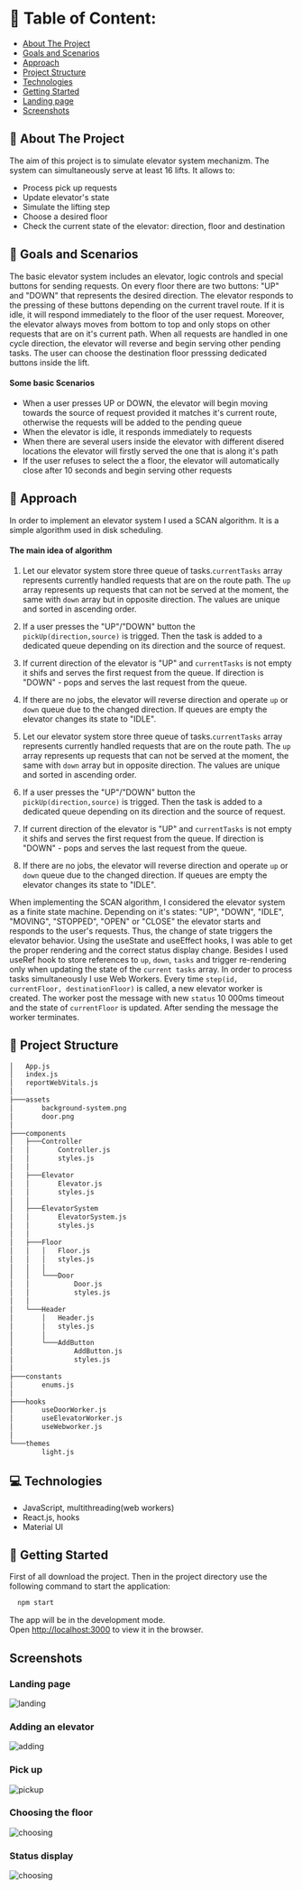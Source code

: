 # :book: Table of Content:

- [About The Project](#project-description)
- [Goals and Scenarios](#goals)
- [Approach](#aproach)
- [Project Structure](#project-structure)
- [Technologies](#technologies)
- [Getting Started](#getting-started)
- [Landing page](#landing-page)
- [Screenshots](#screenshots)

## :pencil: About The Project

The aim of this project is to simulate elevator system mechanizm. The system can simultaneously serve at least 16 lifts. It allows to:

- Process pick up requests
- Update elevator's state
- Simulate the lifting step
- Choose a desired floor
- Check the current state of the elevator: direction, floor and destination

## :rocket: Goals and Scenarios

The basic elevator system includes an elevator, logic controls and special buttons for sending requests. On every floor there are two buttons: "UP" and "DOWN" that represents the desired direction. The elevator responds to the pressing of these buttons depending on the current travel route. If it is idle, it will respond immediately to the floor of the user request. Moreover, the elevator always moves from bottom to top and only stops on other requests that are on it's current path. When all requests are handled in one cycle direction, the elevator will reverse and begin serving other pending tasks. The user can choose the destination floor presssing dedicated buttons inside the lift.

#### Some basic Scenarios

- When a user presses UP or DOWN, the elevator will begin moving towards the source of request provided it matches it's current route, otherwise the requests will be added to the pending queue
- When the elevator is idle, it responds immediately to requests
- When there are several users inside the elevator with different disered locations the elevator will firstly served the one that is along it's path
- If the user refuses to select the a floor, the elevator will automatically close after 10 seconds and begin serving other requests

## :telescope: Approach

In order to implement an elevator system I used a SCAN algorithm. It is a simple algorithm used in disk scheduling.

#### The main idea of algorithm

1. Let our elevator system store three queue of tasks.`currentTasks` array represents currently handled requests that are on the route path. The `up` array represents up requests that can not be served at the moment, the same with `down` array but in opposite direction. The values are unique and sorted in ascending order.
2. If a user presses the "UP"/"DOWN" button the `pickUp(direction,source)` is trigged. Then the task is added to a dedicated queue depending on its direction and the source of request.
3. If current direction of the elevator is "UP" and `currentTasks` is not empty it shifs and serves the first request from the queue. If direction is "DOWN" - pops and serves the last request from the queue.
4. If there are no jobs, the elevator will reverse direction and operate `up` or `down` queue due to the changed direction. If queues are empty the elevator changes its state to "IDLE".

5. Let our elevator system store three queue of tasks.`currentTasks` array represents currently handled requests that are on the route path. The `up` array represents up requests that can not be served at the moment, the same with `down` array but in opposite direction. The values are unique and sorted in ascending order.
6. If a user presses the "UP"/"DOWN" button the `pickUp(direction,source)` is trigged. Then the task is added to a dedicated queue depending on its direction and the source of request.
7. If current direction of the elevator is "UP" and `currentTasks` is not empty it shifs and serves the first request from the queue. If direction is "DOWN" - pops and serves the last request from the queue.
8. If there are no jobs, the elevator will reverse direction and operate `up` or `down` queue due to the changed direction. If queues are empty the elevator changes its state to "IDLE".

When implementing the SCAN algorithm, I considered the elevator system as a finite state machine. Depending on it's states: "UP", "DOWN", "IDLE", "MOVING", "STOPPED", "OPEN" or
"CLOSE" the elevator starts and responds to the user's requests. Thus, the change of state triggers the elevator behavior. Using the useState and useEffect hooks, I was able to get the proper rendering and the correct status display change. Besides I used useRef hook to store references to `up`, `down`, `tasks` and trigger re-rendering only when updating the state of the `current tasks` array. In order to process tasks simultaneously I use Web Workers. Every time `step(id, currentFloor, destinationFloor)` is called, a new elevator worker is created. The worker post the message with new `status` 10 000ms timeout and the state of `currentFloor` is updated. After sending the message the worker terminates.

## :file_folder: Project Structure

```bash
│   App.js
│   index.js
│   reportWebVitals.js
│
├───assets
│       background-system.png
│       door.png
│
├───components
│   ├───Controller
│   │       Controller.js
│   │       styles.js
│   │
│   ├───Elevator
│   │       Elevator.js
│   │       styles.js
│   │
│   ├───ElevatorSystem
│   │       ElevatorSystem.js
│   │       styles.js
│   │
│   ├───Floor
│   │   │   Floor.js
│   │   │   styles.js
│   │   │
│   │   └───Door
│   │           Door.js
│   │           styles.js
│   │
│   └───Header
│       │   Header.js
│       │   styles.js
│       │
│       └───AddButton
│               AddButton.js
│               styles.js
│
├───constants
│       enums.js
│
├───hooks
│       useDoorWorker.js
│       useElevatorWorker.js
│       useWebworker.js
│
└───themes
        light.js
```

## :computer: Technologies

- JavaScript, multithreading(web workers)
- React.js, hooks
- Material UI

## :pushpin: Getting Started

First of all download the project. Then in the project directory use the following command to start the application:

```bash
  npm start
```

The app will be in the development mode.\
Open [http://localhost:3000](http://localhost:3000) to view it in the browser.

## Screenshots

### Landing page

![landing](screenshots/landing_page.png)

### Adding an elevator

![adding](screenshots/add_elevator.png)

### Pick up

![pickup](screenshots/pick_up.png)

### Choosing the floor

![choosing](screenshots/choosing_floor.png)

### Status display

![choosing](screenshots/status.png)

